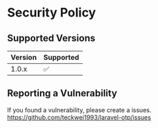# Security Policy

## Supported Versions

| Version | Supported          |
| ------- | ------------------ |
| 1.0.x   | :white_check_mark: |

## Reporting a Vulnerability

If you found a vulnerability, please create a issues.
https://github.com/teckwei1993/laravel-otp/issues
